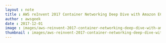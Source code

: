 ```yaml
---
layout : note
title : AWS reInvent 2017 Container Networking Deep Dive with Amazon ECS CON401
author : awsgeek
date : 2017-12-01
image : images/aws-reinvent-2017-container-networking-deep-dive-with-amazon-ecs-con401_en.jpg
thumbnail : images/aws-reinvent-2017-container-networking-deep-dive-with-amazon-ecs-con401_en.jpg
---
```

